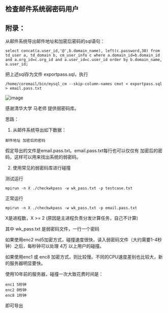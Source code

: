 

## 检查邮件系统弱密码用户

## 附录：

从邮件系统导出邮件地址和加密后密码的sql语句：

```
select concat(a.user_id,'@',b.domain_name), left(c.password,38) from td_user a, td_domain b, cm_user_info c where a.domain_id=b.domain_id and a.org_id=c.org_id and a.user_id=c.user_id order by b.domain_name, a.user_id;
```

把上述sql存为文件 exportpass.sql，执行
```
/home/coremail/bin/mysql_cm --skip-column-names cmxt < exportpass.sql > email.pass.txt
```

![image](https://user-images.githubusercontent.com/16593068/211709925-637fe306-5b27-4ee5-9765-e1db64b11178.png)


感谢清华大学 马老师 提供弱密码库。

思路：

1. 从邮件系统导出如下数据：
```
邮件地址 加密后的密码
```
假定导出的文件是email.pass.txt。email.pass.txt每行也可以仅仅有 加密后的密码，这样可以用来找出系统的弱密码。


2. 使用常见的弱密码库进行碰撞

测试运行
```
mpirun -n X ./checkwkpass -w wk_pass.txt -p testcase.txt
```

正常运行
```
mpirun -n X ./checkwkpass -w wk_pass.txt -p email.pass.txt
```
X是进程数，X >= 2 (原因是主进程负责分发计算任务，自己不计算)

其中 wk_pass.txt 是弱密码文件，一行一个密码

如果使用enc2 md5加密方式，碰撞速度很快，读入弱密码文件（大约需要1-4秒钟）之后，每秒钟可以处理 4万 以上用户的碰撞。

如果使用enc1 或 enc8 加密方式，则比较慢。不同的CPU速度差别也比较大，新的服务器明显要快。

使用10年前的服务器，碰撞一次大致花费时间是：
```
enc1 5秒钟
enc2 0秒钟
enc8 1秒钟
```


即可导出
